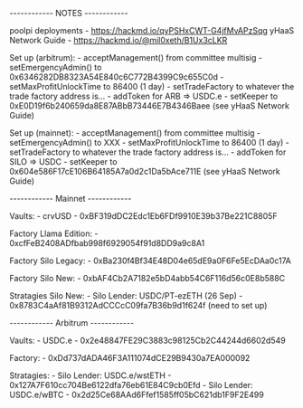 ------------ NOTES ------------

poolpi deployments - https://hackmd.io/qyPSHxCWT-G4jfMvAPzSqg
yHaaS Network Guide - https://hackmd.io/@mil0xeth/B1Ux3cLKR

Set up (arbitrum):
    - acceptManagement() from committee multisig
    - setEmergencyAdmin() to 0x6346282DB8323A54E840c6C772B4399C9c655C0d
    - setMaxProfitUnlockTime to 86400 (1 day)
    - setTradeFactory to whatever the trade factory address is...
    - addToken for ARB => USDC.e
    - setKeeper to 0xE0D19f6b240659da8E87ABbB73446E7B4346Baee (see yHaaS Network Guide)

Set up (mainnet):
    - acceptManagement() from committee multisig
    - setEmergencyAdmin() to XXX
    - setMaxProfitUnlockTime to 86400 (1 day)
    - setTradeFactory to whatever the trade factory address is...
    - addToken for SILO => USDC
    - setKeeper to 0x604e586F17cE106B64185A7a0d2c1Da5bAce711E (see yHaaS Network Guide)


------------ Mainnet ------------

Vaults:
    - crvUSD - 0xBF319dDC2Edc1Eb6FDf9910E39b37Be221C8805F

Factory Llama Edition:
    - 0xcfFeB2408ADfbab998f6929054f91d8DD9a9c8A1

Factory Silo Legacy:
    - 0xBa230f4Bf34E48D04e65dE9a0F6Fe5EcDAa0c17A

Factory Silo New:
    - 0xbAF4Cb2A7182e5bD4abb54C6F116d56c0E8b588C

Stratagies Silo New:
    - Silo Lender: USDC/PT-ezETH (26 Sep) - 0x8783C4aAf81B9312AdCCCcC09fa7B36b9d1f624f (need to set up)

------------ Arbitrum ------------

Vaults:
    - USDC.e - 0x2e48847FE29C3883c98125Cb2C44244d6602d549

Factory:
    - 0xDd737dADA46F3A111074dCE29B9430a7EA000092

Stratagies:
    - Silo Lender: USDC.e/wstETH - 0x127A7F610cc704Be6122dfa76eb61E84C9cb0Efd
    - Silo Lender: USDC.e/wBTC - 0x2d25Ce68AAd6Ffef1585ff05bC621db1F9F2E499